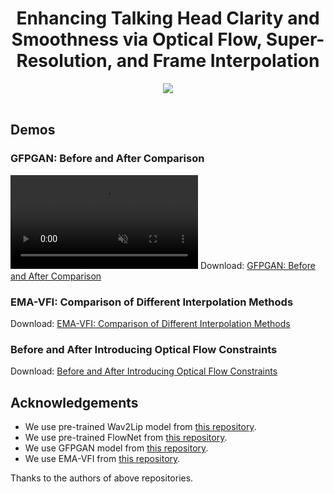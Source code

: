 <h1 style="text-align: center;">Enhancing Talking Head Clarity and Smoothness via Optical Flow, Super-Resolution, and Frame Interpolation</h1>

<div align="center">
  <a href='' target="_blank"><img src='https://img.shields.io/badge/Project-Wav2Lip-FGE-green'></a>
</div>
<br>


## Demos
### GFPGAN: Before and After Comparison
<video controls loop src="" muted="false"></video>
Download: [GFPGAN: Before and After Comparison](https://github.com/Xinming-Shu/Talking-Head-FGE/gfpgan_cmp.mp4)

### EMA-VFI: Comparison of Different Interpolation Methods
Download: [EMA-VFI: Comparison of Different Interpolation Methods](https://github.com/Xinming-Shu/Talking-Head-FGE/wav2lip_compare_vfi.mp4)

### Before and After Introducing Optical Flow Constraints
Download: [Before and After Introducing Optical Flow Constraints](https://github.com/Xinming-Shu/Talking-Head-FGE/Obama_ft_sr.mp4)


## Acknowledgements
- We use pre-trained Wav2Lip model from [this repository](https://github.com/Rudrabha/Wav2Lip/tree/master/evaluation).
- We use pre-trained FlowNet from [this repository](https://github.com/NVIDIA/flownet2-pytorch).
- We use GFPGAN model from [this repository](https://github.com/TencentARC/GFPGAN).
- We use EMA-VFI from [this repository](https://github.com/MCG-NJU/EMA-VFI).

Thanks to the authors of above repositories.
